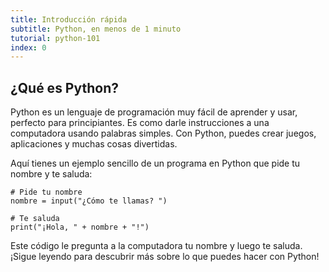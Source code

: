 ```yaml
---
title: Introducción rápida
subtitle: Python, en menos de 1 minuto
tutorial: python-101
index: 0
---
```


## ¿Qué es Python?

Python es un lenguaje de programación muy fácil de aprender y usar, perfecto para principiantes. Es como darle instrucciones a una computadora usando palabras simples. Con Python, puedes crear juegos, aplicaciones y muchas cosas divertidas.

Aquí tienes un ejemplo sencillo de un programa en Python que pide tu nombre y te saluda:

```run-pyprez
# Pide tu nombre
nombre = input("¿Cómo te llamas? ")

# Te saluda
print("¡Hola, " + nombre + "!")
```

Este código le pregunta a la computadora tu nombre y luego te saluda. ¡Sigue leyendo para descubrir más sobre lo que puedes hacer con Python!

